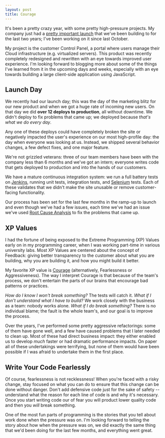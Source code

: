 ```yaml
---
layout: post
title: Courage
---
```


It's been a pretty crazy year, with some pretty high-pressure projects.  My company just had a [pretty important launch](http://bits.blogs.nytimes.com/2012/08/01/looking-for-mutual-enemies-in-the-cloud/) that we've been building to for the last two years; I've been working on it since last October.

My project is the customer Control Panel, a portal where users manage their Cloud infrastructure (e.g. virtualized servers).  This product was recently completely redesigned and rewritten with an eye towards improved user experience.  I'm looking forward to blogging more about some of the things I've learned from it in the upcoming days and weeks, especially with an eye towards building a large client-side application using JavaScript.

## Launch Day

We recently had our launch day; this was the day of the marketing blitz for our new product and when we got a huge rate of incoming new users.  On that day we did **over 12 deploys to production**, all without downtime.  We didn't deploy to fix problems that came up; we deployed because _that's what we do every day_.

Any one of these deploys could have completely broken the site or negatively impacted the user's experience on our most high-profile day: the day when everyone was looking at us.  Instead, we shipped several behavior changes, a few defect fixes, and one major feature.

We're not grizzled veterans: three of our team members have been with the company less than 6 months and we've got an intern; everyone writes code that gets deployed to production and into the hands of our customers.

We have a mature continuous integration system: we run a full battery tests on [Jenkins](http://jenkins-ci.org/), running unit tests, integration tests, and [Selenium](http://seleniumhq.org/) tests.  Each of these validates that we didn't make the site unusable or remove customer-facing functionality.

Our process has been set for the last few months in the ramp-up to launch and even though we've had a few issues, each time we've had an issue we've used [Root Cause Analysis](http://jamesshore.com/Agile-Book/root_cause_analysis.html) to fix the problems that came up.

## XP Values

I had the fortune of being exposed to the Extreme Programming (XP) Values early on in my programming career, when I was working part-time in various university labs.  Most XP Values are centered about the concept of Feedback: giving better transparency to the customer about what you are building, why you are building it, and how you might build it better.

My favorite XP value is [Courage](http://c2.com/cgi/wiki?XpCourageValue) (alternatively, Fearlessness or Aggressiveness).  The way I interpret Courage is that because of the team's process, we don't entertain the parts of our brains that encourage bad patterns or practices.

_How do I know I won't break something?_  The tests will catch it.  _What if I don't understand what I have to build?_ We work closely with the business as a team: nobody works alone. _What if I do break something?_ There is no individual blame; the fault is the whole team's, and our goal is to improve the process.

Over the years, I've performed some pretty aggressive refactorings: some of them have gone well, and a few have caused problems that I later needed to clean up.  Most of these had direct business impact: they either enabled us to develop *much* faster or had dramatic performance impacts.  On paper all of these undertakings were terrifying, but none of them would have been possible if I was afraid to undertake them in the first place.

## Write Your Code Fearlessly

Of course, fearlessness is not recklessness!  When you're faced with a risky change, stay focused on what you can do to ensure that this change can be done without danger.  Don't add defensive code just for the sake of safety -- understand what the reason for each line of code is and why it's necessary.  Once you start writing code our of fear you will product lower quality code and then you _will_ break something.

One of the most fun parts of programming is the stories that you tell about work done when the pressure was on.  I'm looking forward to telling the story about how when the pressure was on, we did exactly the same thing that we'd been doing for the last few months, and everything went great.
